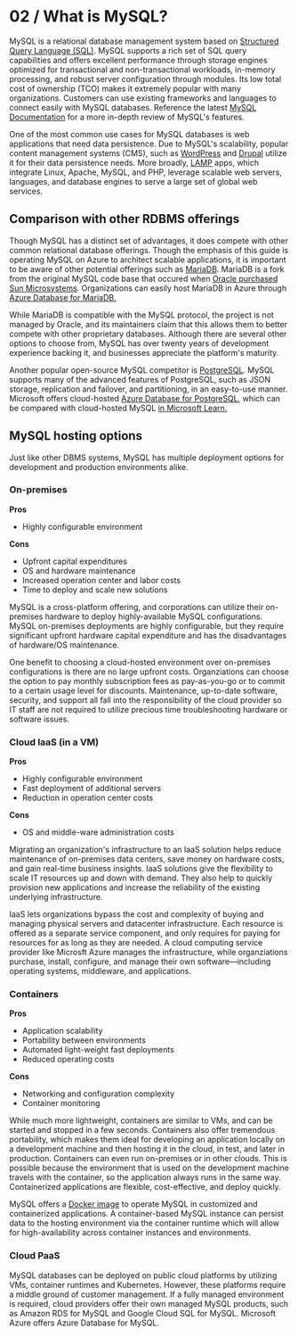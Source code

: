 # 02 / What is MySQL?

MySQL is a relational database management system based on [Structured Query Language (SQL)](https://en.wikipedia.org/wiki/SQL). MySQL supports a rich set of SQL query capabilities and offers excellent performance through storage engines optimized for transactional and non-transactional workloads, in-memory processing, and robust server configuration through modules. Its low total cost of ownership  (TCO) makes it extremely popular with many organizations. Customers can use existing frameworks and languages to connect easily with MySQL databases. Reference the latest [MySQL Documentation](https://dev.mysql.com/doc/refman/8.0/en/features.html) for a more in-depth review of MySQL's features.  

One of the most common use cases for MySQL databases is web applications that need data persistence. Due to MySQL's scalability, popular content management systems (CMS), such as [WordPress](https://wordpress.org/) and [Drupal](https://www.drupal.org/) utilize it for their data persistence needs. More broadly, [LAMP](https://en.wikipedia.org/wiki/LAMP_(software_bundle)) apps, which integrate Linux, Apache, MySQL, and PHP, leverage scalable web servers, languages, and database engines to serve a large set of global web services.

## Comparison with other RDBMS offerings

Though MySQL has a distinct set of advantages, it does compete with other common relational database offerings. Though the emphasis of this guide is operating MySQL on Azure to architect scalable applications, it is important to be aware of other potential offerings such as [MariaDB](https://mariadb.org/). MariaDB is a fork from the original MySQL code base that occured when [Oracle purchased Sun Microsystems](https://www.oracle.com/webfolder/college-recruiting/projects/mysql.html#.YexR-P7ML8o). Organizations can easily host MariaDB in Azure through [Azure Database for MariaDB.](https://azure.microsoft.com/services/mariadb/)

While MariaDB is compatible with the MySQL protocol, the project is not managed by Oracle, and its maintainers claim that this allows them to better compete with other proprietary databases. Although there are several other options to choose from, MySQL has over twenty years of development experience backing it, and businesses appreciate the platform's maturity.

Another popular open-source MySQL competitor is [PostgreSQL](https://www.postgresql.org/). MySQL supports many of the advanced features of PostgreSQL, such as JSON storage, replication and failover, and partitioning, in an easy-to-use manner. Microsoft offers cloud-hosted [Azure Database for PostgreSQL](https://docs.microsoft.com/azure/postgresql/overview), which can be compared with cloud-hosted MySQL [in Microsoft Learn.](https://docs.microsoft.com/learn/modules/deploy-mariadb-mysql-postgresql-azure/2-describe-open-source-offerings)

## MySQL hosting options

Just like other DBMS systems, MySQL has multiple deployment options for development and production environments alike.

### On-premises

**Pros**

- Highly configurable environment

**Cons**

- Upfront capital expenditures
- OS and hardware maintenance
- Increased operation center and labor costs
- Time to deploy and scale new solutions

MySQL is a cross-platform offering, and corporations can utilize their on-premises hardware to deploy highly-available MySQL configurations. MySQL on-premises deployments are highly configurable, but they require significant upfront hardware capital expenditure and has the disadvantages of hardware/OS maintenance.

One benefit to choosing a cloud-hosted environment over on-premises configurations is there are no large upfront costs. Organziations can choose the option to pay monthly subscription fees as pay-as-you-go or to commit to a certain usage level for discounts. Maintenance, up-to-date software, security, and support all fall into the responsibility of the cloud provider so IT staff are not required to utilize precious time troubleshooting hardware or software issues.

### Cloud IaaS (in a VM)

**Pros**

- Highly configurable environment
- Fast deployment of additional servers
- Reduction in operation center costs

**Cons**

- OS and middle-ware administration costs

Migrating an organization's infrastructure to an IaaS solution helps reduce maintenance of on-premises data centers, save money on hardware costs, and gain real-time business insights. IaaS solutions give the flexibility to scale IT resources up and down with demand. They also help to quickly provision new applications and increase the reliability of the existing underlying infrastructure.

IaaS lets organizations bypass the cost and complexity of buying and managing physical servers and datacenter infrastructure. Each resource is offered as a separate service component, and only requires for paying for resources for as long as they are needed. A cloud computing service provider like Microsft Azure manages the infrastructure, while organziations purchase, install, configure, and manage their own software—including operating systems, middleware, and applications.

### Containers

**Pros**

- Application scalability
- Portability between environments
- Automated light-weight fast deployments
- Reduced operating costs

**Cons**

- Networking and configuration complexity
- Container monitoring

While much more lightweight, containers are similar to VMs, and can be started and stopped in a few seconds. Containers also offer tremendous portability, which makes them ideal for developing an application locally on a development machine and then hosting it in the cloud, in test, and later in production. Containers can even run  on-premises or in other clouds. This is possible because the environment that is used on the development machine travels with the container, so the application always runs in the same way. Containerized applications are flexible, cost-effective, and deploy quickly.

MySQL offers a [Docker image](https://hub.docker.com/_/mysql) to operate MySQL in customized and containerized applications. A container-based MySQL instance can persist data to the hosting environment via the container runtime which will allow for high-availability across container instances and environments.

### Cloud PaaS

MySQL databases can be deployed on public cloud platforms by utilizing VMs, container runtimes and Kubernetes. However, these platforms require a middle ground of customer management.  If a fully managed environment is required, cloud providers offer their own managed MySQL products, such as Amazon RDS for MySQL and Google Cloud SQL for MySQL.  Microsoft Azure offers Azure Database for MySQL.
